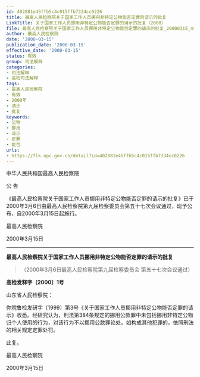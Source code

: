 ```yaml
---
id: 402881e45ffb5c4c015ffb7334cc0226
title: 最高人民检察院关于国家工作人员挪用非特定公物能否定罪的请示的批复
LinkTitle: 关于国家工作人员挪用非特定公物能否定罪的请示的批复（2000）
file: 最高人民检察院关于国家工作人员挪用非特定公物能否定罪的请示的批复_20000315_402881e45ffb5c4c015ffb7334cc0226.docx
author: 最高人民检察院
date: '2000-03-15'
publication_date: '2000-03-15'
effective_date: '2000-03-15'
status: 有效
group: 司法解释
categories:
- 司法解释
- 高检司法解释
tags:
- 最高人民检察院
- 有效
- 2000年
- 请示
- 批复
keywords:
- 公物
- 挪用
- 请示
- 定罪
- 能否
urls:
- https://flk.npc.gov.cn/detail?id=402881e45ffb5c4c015ffb7334cc0226
---
```


中华人民共和国最高人民检察院

公 告

《最高人民检察院关于国家工作人员挪用非特定公物能否定罪的请示的批复》已于2000年3月6日由最高人民检察院第九届检察委员会第五十七次会议通过，现予公布，自2000年3月15日起施行。

最高人民检察院

2000年3月15日

---

**最高人民检察院关于国家工作人员挪用非特定公物能否定罪的请示的批复**

> （2000年3月6日最高人民检察院第九届检察委员会
> 第五十七次会议通过）

**高检发释字〔2000〕1号**

山东省人民检察院：

你院鲁检发研字〔1999〕第3号《关于国家工作人员挪用非特定公物能否定罪的请示》收悉。经研究认为，刑法第384条规定的挪用公款罪中未包括挪用非特定公物归个人使用的行为，对该行为不以挪用公款罪论处。如构成其他犯罪的，依照刑法的相关规定定罪处罚。

此复。

最高人民检察院

2000年3月15日
